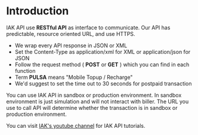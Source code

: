 # Introduction

IAK API use **RESTful API** as interface to communicate. Our API has predictable, resource oriented URL, and use HTTPS. 

- We wrap every API response in JSON or XML
- Set the Content-Type as application/xml for XML or application/json for JSON
- Follow the request method ( **POST** or **GET** ) which you can find in each function
- Term **PULSA** means "Mobile Topup / Recharge"
- We'd suggest to set the time out to 30 seconds for postpaid transaction

You can use IAK API in sandbox or production environment. In sandbox environment is just simulation and will not interact with biller. The URL you use to call API will determine whether the transaction is in sandbox or production environment.

You can visit [IAK's youtube channel](https://www.youtube.com/@iak_id) for IAK API tutorials.